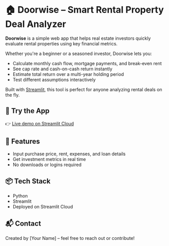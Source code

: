 # 🏠 Doorwise – Smart Rental Property Deal Analyzer

**Doorwise** is a simple web app that helps real estate investors quickly evaluate rental properties using key financial metrics.

Whether you're a beginner or a seasoned investor, Doorwise lets you:

- Calculate monthly cash flow, mortgage payments, and break-even rent
- See cap rate and cash-on-cash return instantly
- Estimate total return over a multi-year holding period
- Test different assumptions interactively

Built with [Streamlit](https://streamlit.io), this tool is perfect for anyone analyzing rental deals on the fly.

## 🚀 Try the App
👉 [Live demo on Streamlit Cloud](https://your-username-doorwise.streamlit.app)

## 🧮 Features
- Input purchase price, rent, expenses, and loan details
- Get investment metrics in real time
- No downloads or logins required

## 📦 Tech Stack
- Python
- Streamlit
- Deployed on Streamlit Cloud

## 📬 Contact
Created by [Your Name] – feel free to reach out or contribute!
